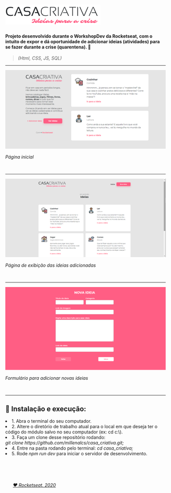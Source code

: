 # <img src = "public/logo.png">

 <h4> Projeto desenvolvido durante o WorkshopDev da Rocketseat, com o intuito de expor e dá oportunidade de adicionar ideias (atividades) para se fazer durante a crise (quarentena). 💜 </h4>
 
 > <i> (Html, CSS, JS, SQL) </i>
   <hr />
 
 <img src = "public/casacriativa.png.png">
 <p><i> Página inicial </i></p>
 </br>  <hr />
 <img src = "public/page_ideias.png">
 <p> <i>Página de exibição das ideias adicionadas </i></p>
  </br>  <hr />
 <img src = "public/form.png">
 <p><i> Formulário para adicionar novas ideias</i> </p>
  </br>

  <hr />
  
 ## 🤖 Instalação e execução:

<li> 1. Abra o terminal do seu computador.</li>
<li> 2. Altere o diretório de trabalho atual para o local em que deseja ter o código do módulo salvo no seu computador (ex: cd c:\).</li>
<li> 3. Faça um clone desse repositório rodando: </br>
 <i>  git clone https://github.com/millenalcs/casa_criativa.git; </i> </li>
<li> 4. Entre na pasta rodando pelo terminal: <i> cd casa_criativa;</i> </li>
<li> 5. Rode <i>npm run dev </i>para iniciar o servidor de desenvolvimento.</li>

 </br>
 </br>
 </br>
 </br>
<ul><i> <a href="https://rocketseat.com.br" target="blank"> ♥ Rocketseat. 2020 </a></i></ul>
